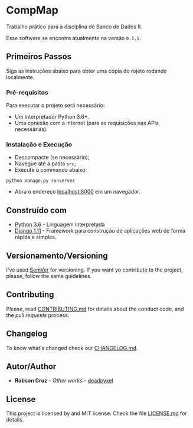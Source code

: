 # CompMap

Trabalho prático para a disciplina de Banco de Dados II.

Esse software se encontra atualmente na versão `0.1.1`.

## Primeiros Passos

Siga as instruções abaixo para obter uma cópia do rojeto rodando localmente.

### Pré-requisitos

Para executar o projeto será necessário:

- Um interpretador Python 3.6+.
- Uma conexão com a internet (para as requisições nas APIs necessárias).


### Instalação e Execução

- Descompacte (se necessário);
- Navegue até a pasta `src`;
- Execute o commando abaixo:
```
python manage.py runserver
```
- Abra o endereço [localhost:8000](http://localhost:8000/) em um navegador.

## Construído com

* [Python 3.6](https://python.com) - Linguagem interpretada
* [Django 1.11](http://djangoproject.org) - Framework para construção de aplicações web de forma rápida e simples.

## Versionamento/Versioning

I've used [SemVer](http://semver.org/) for versioning. If you want yo contribute to the project, please, follow the same guidelines.

## Contributing

Please, read [CONTRIBUTING.md](CONTRIBUTING.md) for details about the conduct code, and the *pull requests* process.


## Changelog

To know what's changed check our [CHANGELOG.md](CHANGELOG.md).

## Autor/Author

* **Robson Cruz** - *Other works* - [deadpyxel](https://github.com/deadpyxel)


## License

This project is licensed by and MIT license. Check the file [LICENSE.md](LICENSE.md) for details.
